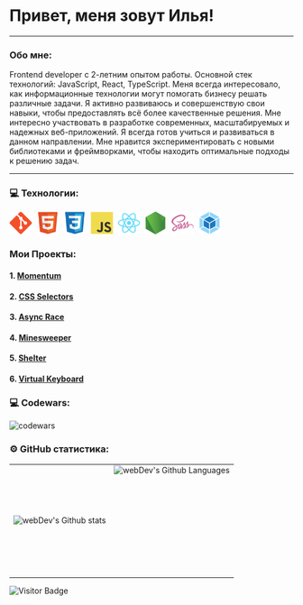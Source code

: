 # Привет, меня зовут Илья!

---

###  Обо мне:

Frontend developer с 2-летним опытом работы. Основной стек технологий: JavaScript, React, TypeScript. Меня всегда интересовало, как информационные технологии могут помогать бизнесу решать различные задачи. Я активно развиваюсь и совершенствую свои навыки, чтобы предоставлять всё более качественные решения. Мне интересно участвовать в разработке современных, масштабируемых и надежных веб-приложений.
Я всегда готов учиться и развиваться в данном направлении. Мне нравится экспериментировать с новыми библиотеками и фреймворками, чтобы находить оптимальные подходы к решению задач.


---

### 💻 Технологии:

<div>
  <img src="https://github.com/devicons/devicon/blob/master/icons/git/git-original.svg" title="git" alt="git" width="40" height="40"/>&nbsp
  <img src="https://github.com/devicons/devicon/blob/master/icons/html5/html5-original.svg" title="html5" alt="html5" width="40" height="40"/>&nbsp
  <img src="https://github.com/devicons/devicon/blob/master/icons/css3/css3-original.svg" title="css" alt="css" width="40" height="40"/>&nbsp
  <img src="https://github.com/devicons/devicon/blob/master/icons/javascript/javascript-original.svg" title="javascript" alt="javascript" width="40" height="40"/>&nbsp
  <img src="https://github.com/devicons/devicon/blob/master/icons/react/react-original.svg" title="reactjs" alt="reactjs" width="40" height="40"/>&nbsp
  <img src="https://github.com/devicons/devicon/blob/master/icons/nodejs/nodejs-original.svg" title="nodejs" alt="nodejs" width="40" height="40"/>&nbsp
  <img src="https://github.com/devicons/devicon/blob/master/icons/sass/sass-original.svg" title="sass/scss" alt="sass/scss" width="40" height="40"/>&nbsp;
  <img src="https://github.com/devicons/devicon/blob/master/icons/webpack/webpack-original.svg" title="webpack" alt="webpack" width="40" height="40"/>&nbsp;
  <!-- <img src="https://github.com/devicons/devicon/blob/master/icons/redux/redux-original.svg" title="redux" alt="redux" width="40" height="40"/>&nbsp; -->
</div>


###  Мои Проекты:

#### 1. [Momentum](https://github.com/Rigelion154/Momentum)

#### 2. [CSS Selectors](https://github.com/Rigelion154/my-projects#1-css-selectors)

#### 3. [Async Race](https://github.com/Rigelion154/my-projects#2-async-race)

#### 4. [Minesweeper](https://github.com/Rigelion154/my-projects#3-minesweeper)

#### 5. [Shelter](https://github.com/Rigelion154/my-projects#4-shelter)

#### 6. [Virtual Keyboard](https://github.com/Rigelion154/virtual-keyboard)


### 💻 Codewars:

![codewars](https://www.codewars.com/users/Rigelion/badges/large)

### ⚙️ GitHub статистика:

<table>
  <tr>
    <td>
      <img align="left" src="http://github-readme-streak-stats.herokuapp.com?user=Rigelion154&theme=dark&background=000000" alt="webDev's Github stats" />
    </td>
    <td>
      <img height="195px" align="right" alt="webDev's Github Languages" src="https://github-readme-stats-sigma-five.vercel.app/api/top-langs/?username=Rigelion154&layout=compact&theme=vision-friendly-dark" />
    </td>
  </tr>
</table>

![Visitor Badge](https://visitor-badge.laobi.icu/badge?page_id=Rigelion154)








